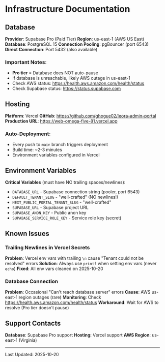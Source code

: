 # Infrastructure Documentation

## Database

**Provider**: Supabase Pro (Paid Tier)
**Region**: us-east-1 (AWS US East)
**Database**: PostgreSQL 15
**Connection Pooling**: pgBouncer (port 6543)
**Direct Connection**: Port 5432 (also available)

### Important Notes:
- **Pro tier** = Database does NOT auto-pause
- If database is unreachable, likely AWS outage in us-east-1
- Check AWS status: https://health.aws.amazon.com/health/status
- Check Supabase status: https://status.supabase.com

## Hosting

**Platform**: Vercel
**GitHub**: https://github.com/ghogue02/leora-admin-portal
**Production URL**: https://web-omega-five-81.vercel.app

### Auto-Deployment:
- Every push to `main` branch triggers deployment
- Build time: ~2-3 minutes
- Environment variables configured in Vercel

## Environment Variables

**Critical Variables** (must have NO trailing spaces/newlines):
- `DATABASE_URL` - Supabase connection string (pooler, port 6543)
- `DEFAULT_TENANT_SLUG` - "well-crafted" (NO newlines!)
- `NEXT_PUBLIC_PORTAL_TENANT_SLUG` - "well-crafted"
- `SUPABASE_URL` - Supabase project URL
- `SUPABASE_ANON_KEY` - Public anon key
- `SUPABASE_SERVICE_ROLE_KEY` - Service role key (secret)

## Known Issues

### Trailing Newlines in Vercel Secrets
**Problem**: Vercel env vars with trailing `\n` cause "Tenant could not be resolved" errors
**Solution**: Always use `printf` when setting env vars (never `echo`)
**Fixed**: All env vars cleaned on 2025-10-20

### Database Connection
**Problem**: Occasional "Can't reach database server" errors
**Cause**: AWS us-east-1 region outages (rare)
**Monitoring**: Check https://health.aws.amazon.com/health/status
**Workaround**: Wait for AWS to resolve (Pro tier doesn't pause)

## Support Contacts

**Database**: Supabase Pro support
**Hosting**: Vercel support
**AWS Region**: us-east-1 (Virginia)

---

Last Updated: 2025-10-20
